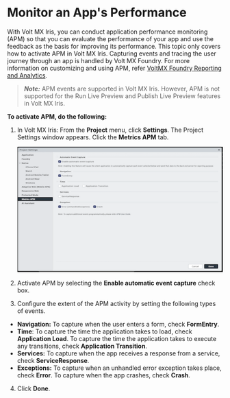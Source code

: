                          


Monitor an App's Performance
============================

With Volt MX Iris, you can conduct application performance monitoring (APM) so that you can evaluate the performance of your app and use the feedback as the basis for improving its performance. This topic only covers how to activate APM in Volt MX Iris. Capturing events and tracing the user journey through an app is handled by Volt MX Foundry. For more information on customizing and using APM, refer [VoltMX Foundry Reporting and Analytics](../../../Foundry/user_journey_app_events_apm/Content/App_Events_and_APM_Guide.md).

> **_Note:_**  APM events are supported in Volt MX Iris. However, APM is not supported for the Run Live Preview and Publish Live Preview features in Volt MX Iris.

**To activate APM, do the following:**

1.  In Volt MX Iris: From the **Project** menu, click **Settings**. The Project Settings window appears. Click the **Metrics APM** tab.  
      
    ![](Resources/Images/Metrics_APM_557x339.png)

1.  Activate APM by selecting the **Enable automatic event capture** check box.
2.  Configure the extent of the APM activity by setting the following types of events.

*   **Navigation:** To capture when the user enters a form, check **FormEntry**.
*   **Time**: To capture the time the application takes to load, check **Application Load**. To capture the time the application takes to execute any transitions, check **Application Transition**.
*   **Services:** To capture when the app receives a response from a service, check **ServiceResponse**.
*   **Exceptions:** To capture when an unhandled error exception takes place, check **Error**. To capture when the app crashes, check **Crash**.

4.  Click **Done**.
